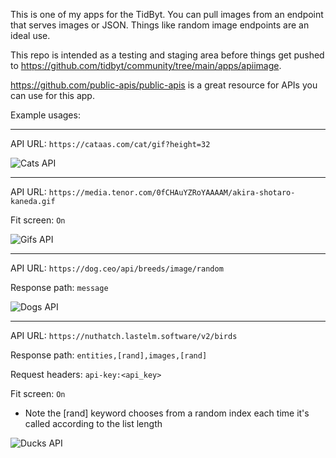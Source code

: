 This is one of my apps for the TidByt. You can pull images from an endpoint that serves images or JSON. Things like random image endpoints are an ideal use.

This repo is intended as a testing and staging area before things get pushed to https://github.com/tidbyt/community/tree/main/apps/apiimage.

https://github.com/public-apis/public-apis is a great resource for APIs you can use for this app.

Example usages:

-----

API URL: ```https://cataas.com/cat/gif?height=32```

![Cats API](https://michaelyagi.github.io/images/api_image_1.gif)

-----

API URL: ```https://media.tenor.com/0fCHAuYZRoYAAAAM/akira-shotaro-kaneda.gif```

Fit screen: ```On```

![Gifs API](https://michaelyagi.github.io/images/api_image_4.gif)

-----

API URL: ```https://dog.ceo/api/breeds/image/random```

Response path: ```message```

![Dogs API](https://michaelyagi.github.io/images/api_image_2.gif)

-----

API URL: ```https://nuthatch.lastelm.software/v2/birds```

Response path: ```entities,[rand],images,[rand]```

Request headers: ```api-key:<api_key>```

Fit screen: ```On```

* Note the [rand] keyword chooses from a random index each time it's called according to the list length

![Ducks API](https://michaelyagi.github.io/images/api_image_3.gif)
